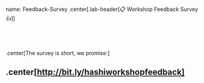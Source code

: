 name: Feedback-Survey
.center[.lab-header[📋 Workshop Feedback Survey 👍]]
<br><br><br><br><br>
.center[The survey is short, we promise:]

## .center[http://bit.ly/hashiworkshopfeedback]
